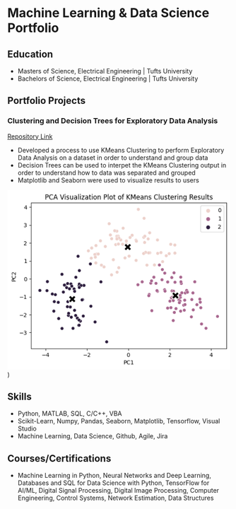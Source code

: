 # Machine Learning & Data Science Portfolio

## Education
* Masters of Science, Electrical Engineering | Tufts University
* Bachelors of Science, Electrical Engineering | Tufts University

## Portfolio Projects
### Clustering and Decision Trees for Exploratory Data Analysis
[Repository Link](https://github.com/stevensantos17/Clustering_DecisionTrees_EDA)
- Developed a process to use KMeans Clustering to perform Exploratory Data Analysis on a dataset in order to understand and group data
- Decision Trees can be used to interpet the KMeans Clustering output in order to understand how to data was separated and grouped
- Matplotlib and Seaborn were used to visualize results to users

![Project1_Image](/images/Clustering_Demo.png))

## Skills
 - Python, MATLAB, SQL, C/C++, VBA
 - Scikit-Learn, Numpy, Pandas, Seaborn, Matplotlib, Tensorflow, Visual Studio
 - Machine Learning, Data Science, Github, Agile, Jira

## Courses/Certifications
- Machine Learning in Python, Neural Networks and Deep Learning, Databases and SQL for
Data Science with Python, TensorFlow for AI/ML, Digital Signal Processing, Digital Image
Processing, Computer Engineering, Control Systems, Network Estimation, Data Structures
